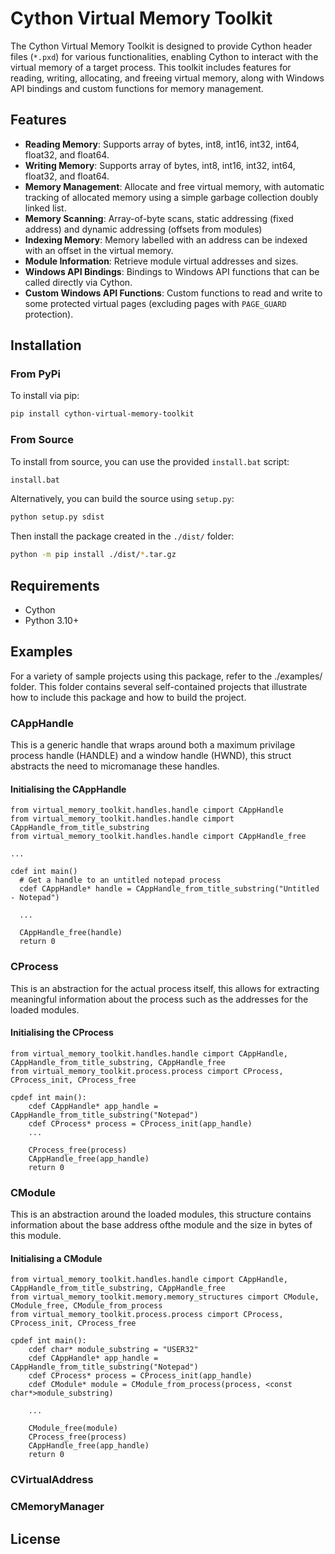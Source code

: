 # Cython Virtual Memory Toolkit

The Cython Virtual Memory Toolkit is designed to provide Cython header files (`*.pxd`) for various functionalities, enabling Cython to interact with the virtual memory of a target process. This toolkit includes features for reading, writing, allocating, and freeing virtual memory, along with Windows API bindings and custom functions for memory management.

## Features

- **Reading Memory**: Supports array of bytes, int8, int16, int32, int64, float32, and float64.
- **Writing Memory**: Supports array of bytes, int8, int16, int32, int64, float32, and float64.
- **Memory Management**: Allocate and free virtual memory, with automatic tracking of allocated memory using a simple garbage collection doubly linked list.
- **Memory Scanning**: Array-of-byte scans, static addressing (fixed address) and dynamic addressing (offsets from modules)
- **Indexing Memory**: Memory labelled with an address can be indexed with an offset in the virtual memory.
- **Module Information**: Retrieve module virtual addresses and sizes.
- **Windows API Bindings**: Bindings to Windows API functions that can be called directly via Cython.
- **Custom Windows API Functions**: Custom functions to read and write to some protected virtual pages (excluding pages with `PAGE_GUARD` protection).

## Installation

### From PyPi

To install via pip:

```bash
pip install cython-virtual-memory-toolkit
```

### From Source

To install from source, you can use the provided `install.bat` script:

```bash
install.bat
```

Alternatively, you can build the source using `setup.py`:

```bash
python setup.py sdist
```

Then install the package created in the `./dist/` folder:

```bash
python -m pip install ./dist/*.tar.gz
```
## Requirements
- Cython
- Python 3.10+

## Examples
For a variety of sample projects using this package, refer to the ./examples/ folder. This folder contains several self-contained projects that illustrate how to include this package and how to build the project. 

### CAppHandle
This is a generic handle that wraps around both a maximum privilage process handle (HANDLE) and a window handle (HWND), this struct abstracts the need to micromanage these handles.

#### Initialising the CAppHandle
```cython
from virtual_memory_toolkit.handles.handle cimport CAppHandle
from virtual_memory_toolkit.handles.handle cimport CAppHandle_from_title_substring
from virtual_memory_toolkit.handles.handle cimport CAppHandle_free

...

cdef int main()
  # Get a handle to an untitled notepad process
  cdef CAppHandle* handle = CAppHandle_from_title_substring("Untitled - Notepad")

  ...

  CAppHandle_free(handle)
  return 0

```

### CProcess
This is an abstraction for the actual process itself, this allows for extracting meaningful information about the process such as the addresses for the loaded modules.

#### Initialising the CProcess
```cython
from virtual_memory_toolkit.handles.handle cimport CAppHandle, CAppHandle_from_title_substring, CAppHandle_free
from virtual_memory_toolkit.process.process cimport CProcess, CProcess_init, CProcess_free

cpdef int main():
    cdef CAppHandle* app_handle = CAppHandle_from_title_substring("Notepad")
    cdef CProcess* process = CProcess_init(app_handle)
    ...

    CProcess_free(process)
    CAppHandle_free(app_handle)
    return 0

```

### CModule
This is an abstraction around the loaded modules, this structure contains information about the base address ofthe module and the size in bytes of this module.

#### Initialising a CModule

```cython
from virtual_memory_toolkit.handles.handle cimport CAppHandle, CAppHandle_from_title_substring, CAppHandle_free
from virtual_memory_toolkit.memory.memory_structures cimport CModule, CModule_free, CModule_from_process
from virtual_memory_toolkit.process.process cimport CProcess, CProcess_init, CProcess_free

cpdef int main():
    cdef char* module_substring = "USER32"
    cdef CAppHandle* app_handle = CAppHandle_from_title_substring("Notepad")
    cdef CProcess* process = CProcess_init(app_handle)
    cdef CModule* module = CModule_from_process(process, <const char*>module_substring)

    ...

    CModule_free(module)
    CProcess_free(process)
    CAppHandle_free(app_handle)
    return 0

```

### CVirtualAddress

### CMemoryManager

## License

